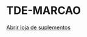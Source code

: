 # TDE-MARCAO
 <a href="https://santzin4545454.github.io/TDE-MARCAO/site.html">Abrir loja de suplementos</a>

